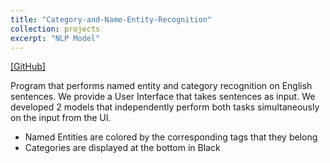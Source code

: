 ```yaml
---
title: "Category-and-Name-Entity-Recognition"
collection: projects
excerpt: "NLP Model"
---
```


[[GitHub]](https://github.com/parasnaren/Category-and-Name-Entity-Recognition)

Program that performs named entity and category recognition on English sentences. We provide a User Interface that takes sentences as input. We developed 2 models that independently perform both tasks simultaneously on the input from the UI.

- Named Entities are colored by the corresponding tags that they belong
- Categories are displayed at the bottom in Black
